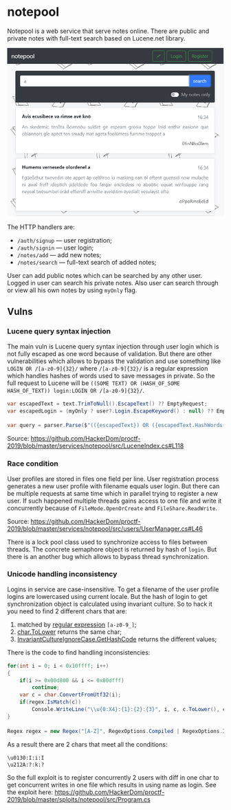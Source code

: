 # notepool
Notepool is a web service that serve notes online. There are public and private notes with full-text search based on Lucene.net library.

![notepool](img/notepool.png)

The HTTP handlers are:
* `/auth/signup` — user registration;
* `/auth/signin` — user login;
* `/notes/add` — add new notes;
* `/notes/search` — full-text search of added notes;

User can add public notes which can be searched by any other user. Logged in user can search his private notes.
Also user can search through or view all his own notes by using `myOnly` flag.

## Vulns
### Lucene query syntax injection
The main vuln is Lucene query syntax injection through user login which is not fully escaped as one word because of validation.
But there are other vulnerabilities which allows to bypass the validation and use something like `LOGIN OR /[a-z0-9]{32}/` where `/[a-z0-9]{32}/`
is a regular expression which handles hashes of words used to save messages in private. So the full request to Lucene will be
`((SOME TEXT) OR (HASH_OF_SOME HASH_OF_TEXT)) login:LOGIN OR /[a-z0-9]{32}/`.

```cs
var escapedText = text.TrimToNull().EscapeText() ?? EmptyRequest;
var escapedLogin = (myOnly ? user?.Login.EscapeKeyword() : null) ?? EmptyRequest;

var query = parser.Parse($"(({escapedText}) OR ({escapedText.HashWords(user?.Key)})) login:{escapedLogin}");
```
Source: https://github.com/HackerDom/proctf-2019/blob/master/services/notepool/src/LuceneIndex.cs#L118

### Race condition
User profiles are stored in files one field per line. User registration process generates a new user profile with filename equals user login.
But there can be multiple requests at same time which in parallel trying to register a new user. If such happened multiple threads gains
access to one file and write it concurrently because of `FileMode.OpenOrCreate` and `FileShare.ReadWrite`.

Source: https://github.com/HackerDom/proctf-2019/blob/master/services/notepool/src/users/UserManager.cs#L46

There is a lock pool class used to synchronize access to files between threads. The concrete semaphore object is returned by hash of `login`.
But there is an another bug which allows to bypass thread synchronization.

### Unicode handling inconsistency
Logins in service are case-insensitive. To get a filename of the user profile logins are lowercased using current locale.
But the hash of login to get synchronization object is calculated using invariant culture. So to hack it you need to find 2 different chars
that are:
1) matched by [regular expression](https://github.com/HackerDom/proctf-2019/blob/master/services/notepool/src/controllers/AuthController.cs#L95)
`[a-z0-9_]`;
2) [char.ToLower](https://github.com/HackerDom/proctf-2019/blob/master/services/notepool/src/users/UserManager.cs#L29) returns the same char;
3) [InvariantCultureIgnoreCase.GetHashCode](https://github.com/HackerDom/proctf-2019/blob/master/services/notepool/src/AsyncLockPool.cs#L11)
returns the different values;

There is the code to find handling inconsistencies:
```cs
for(int i = 0; i < 0x10ffff; i++)
{
	if(i >= 0x00d800 && i <= 0x00dfff)
		continue;
	var c = char.ConvertFromUtf32(i);
	if(regex.IsMatch(c))
		Console.WriteLine("\\u{0:X4}:{1}:{2}:{3}", i, c, c.ToLower(), c.ToUpper());
}

Regex regex = new Regex("[A-Z]", RegexOptions.Compiled | RegexOptions.IgnoreCase);
```

As a result there are 2 chars that meet all the conditions:
```
\u0130:I:i:I
\u212A:?:k:?
```

So the full exploit is to register concurrently 2 users with diff in one char to get concurrent writes in one file which results in using name as login.
See the exploit here: https://github.com/HackerDom/proctf-2019/blob/master/sploits/notepool/src/Program.cs
